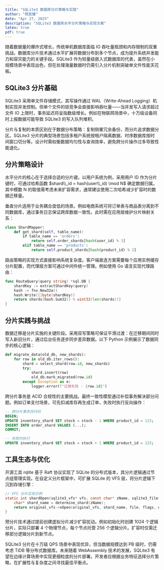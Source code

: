```yaml
---
title: "SQLite3 数据库分片策略与实践"
author: "杨其臻"
date: "Apr 27, 2025"
description: "SQLite3 数据库水平分片策略与实现方案"
latex: true
pdf: true
---
```



随着数据量的爆炸式增长，传统单机数据库面临 IO 吞吐量瓶颈和内存限制的双重挑战。数据库分片技术通过水平扩展将数据分布到多个节点，成为提升系统并发能力和容灾能力的关键手段。SQLite3 作为轻量级嵌入式数据库的代表，虽然在小规模场景中表现出色，但在处理海量数据时仍需引入分片机制突破单文件性能天花板。

## SQLite3 分片基础

SQLite3 采用单文件存储模式，其写操作通过 WAL（Write-Ahead Logging）机制实现并发控制。但单个文件的锁竞争会直接影响吞吐量——当并发写入请求超过文件 IO 上限时，事务延迟将呈指数级增长。例如在物联网场景中，十万级设备同时上报数据可能导致 SQLite3 的写入队列堆积。

分片与复制的本质区别在于数据分布策略：复制侧重冗余备份，而分片追求数据分区。SQLite3 分片的典型场景包括多租户系统按租户隔离数据、时序数据库按时间窗口切分等。设计时需权衡数据均匀性与查询效率，避免跨分片操作过多导致性能退化。

## 分片策略设计

水平分片的核心在于选择合适的分片键。以用户系统为例，采用用户 ID 作为分片键时，可通过哈希函数 $shard\\_id = hash(user\\_id) \mod N$ 确定数据归属。其中模数 N 的取值需考虑未来扩容需求，通常建议使用二次哈希减少扩容时的数据迁移量。

垂直分片适用于业务耦合度低的场景。例如电商系统可将订单表与商品表分离到不同数据库，通过事务日志保证跨库数据一致性。此时需在应用层维护分片映射关系：

```python
class ShardMapper:
    def get_shard(self, table_name):
        if table_name == 'orders':
            return self.order_shards[hash(user_id) % 3]
        elif table_name == 'products':
            return self.product_shards[hash(product_id) % 2]
```

路由策略的实现方式直接影响系统复杂度。客户端直连方案需要每个应用实例缓存分片配置，而代理层方案可通过中间件统一管理。例如使用 Go 语言实现代理路由：

```go
func RouteQuery(query string) *sql.DB {
    shardKey := extractShardKey(query)
    hash := fnv.New32a()
    hash.Write([]byte(shardKey))
    return shards[hash.Sum32() % uint32(len(shards))]
}
```

## 分片实践与挑战

数据迁移是分片实施的关键阶段。采用双写策略可保证平滑过渡：在迁移期间同时写入新旧分片，通过后台任务逐步同步差异数据。以下 Python 示例展示了数据同步的核心逻辑：

```python
def migrate_data(old_db, new_shards):
    for row in old_db.iter_rows():
        shard = select_shard(row.id, new_shards)
        try:
            shard.insert(row)
            old_db.mark_migrated(row.id)
        except Exception as e:
            logger.error(f"迁移失败 : {row.id}")
```

跨分片事务是 ACID 合规性的主要挑战。最终一致性模型通过补偿事务解决部分问题。例如订单支付场景，可先扣减库存再生成订单，失败时执行反向操作：

```sql
-- 跨分片事务伪代码
BEGIN;
UPDATE inventory_shard SET stock = stock - 1 WHERE product_id = 123;
INSERT INTO order_shard VALUES (...);
COMMIT;

-- 失败时执行
UPDATE inventory_shard SET stock = stock + 1 WHERE product_id = 123;
```

## 工具生态与优化

开源工具 rqlite 基于 Raft 协议实现了 SQLite 的分布式版本，其分片逻辑通过节点组管理实现。在自定义分片框架中，可扩展 SQLite 的 VFS 层，将分片逻辑下沉到存储引擎：

```c
// VFS 分片实现示例
static int shardOpen(sqlite3_vfs* vfs, const char* zName, sqlite3_file* file, int flags, int* outFlags){
    char* shard_name = determine_shard(zName);
    return original_vfs->xOpen(original_vfs, shard_name, file, flags, outFlags);
}
```

预分片技术通过提前创建虚拟分片减少扩容扰动。例如初始化时创建 1024 个逻辑分片，实际只部署 4 个物理节点，每个节点托管 256 个逻辑分片。扩容时仅需迁移部分逻辑分片到新节点。


SQLite3 分片在十万级 QPS 场景中表现优异，但当数据规模达到 PB 级时，仍需考虑 TiDB 等分布式数据库。未来随着 WebAssembly 技术的发展，SQLite3 有望在边缘计算场景中实现更细粒度的分片部署。开发者应根据业务特征选择分片策略，在扩展性与复杂度之间寻找最佳平衡点。
